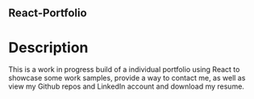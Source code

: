 ## React-Portfolio

# Description 
This is a work in progress build of a individual portfolio using React to showcase some work samples, provide a way to contact me, as well as view my Github repos and LinkedIn account and download my resume.